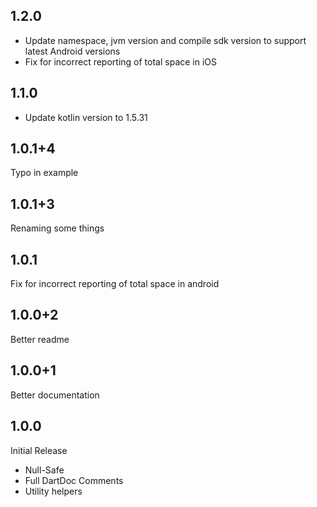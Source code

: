 ## 1.2.0

- Update namespace, jvm version and compile sdk version to support latest Android versions
- Fix for incorrect reporting of total space in iOS

## 1.1.0

- Update kotlin version to 1.5.31

## 1.0.1+4

Typo in example

## 1.0.1+3

Renaming some things

## 1.0.1

Fix for incorrect reporting of total space in android

## 1.0.0+2

Better readme

## 1.0.0+1

Better documentation

## 1.0.0

Initial Release

- Null-Safe
- Full DartDoc Comments
- Utility helpers
